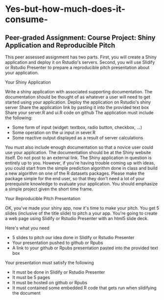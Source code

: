 # Yes-but-how-much-does-it-consume-
## Peer-graded Assignment: Course Project: Shiny Application and Reproducible Pitch

This peer assessed assignment has two parts. First, you will create a Shiny application and deploy it on Rstudio's servers. Second, you will use Slidify or Rstudio Presenter to prepare a reproducible pitch presentation about your application.

Your Shiny Application

Write a shiny application with associated supporting documentation. The documentation should be thought of as whatever a user will need to get started using your application.
Deploy the application on Rstudio's shiny server
Share the application link by pasting it into the provided text box
Share your server.R and ui.R code on github
The application must include the following:

* Some form of input (widget: textbox, radio button, checkbox, ...)
* Some operation on the ui input in sever.R
* Some reactive output displayed as a result of server calculations

You must also include enough documentation so that a novice user could use your application.
The documentation should be at the Shiny website itself. Do not post to an external link.
The Shiny application in question is entirely up to you. However, if you're having trouble coming up with ideas, you could start from the simple prediction algorithm done in class and build a new algorithm on one of the R datasets packages. Please make the package simple for the end user, so that they don't need a lot of your prerequisite knowledge to evaluate your application. You should emphasize a simple project given the short time frame.

Your Reproducible Pitch Presentation

OK, you've made your shiny app, now it's time to make your pitch. You get 5 slides (inclusive of the title slide) to pitch a your app. You're going to create a web page using Slidify or Rstudio Presenter with an html5 slide deck.

Here's what you need

* 5 slides to pitch our idea done in Slidify or Rstudio Presenter
* Your presentation pushed to github or Rpubs
* A link to your github or Rpubs presentation pasted into the provided text box

Your presentation must satisfy the following

* It must be done in Slidify or Rstudio Presenter
* It must be 5 pages
* It must be hosted on github or Rpubs
* It must contained some embedded R code that gets run when slidifying the document
